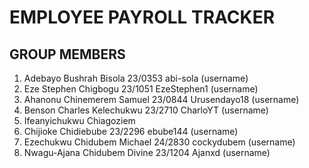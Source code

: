 # EMPLOYEE PAYROLL TRACKER

## GROUP MEMBERS

1. Adebayo Bushrah Bisola 23/0353 abi-sola (username)
2. Eze Stephen Chigbogu 23/1051 EzeStephen1 (username)
3. Ahanonu Chinemerem Samuel 23/0844 Urusendayo18 (username)
4. Benson Charles Kelechukwu 23/2710 CharloYT (username)
5. Ifeanyichukwu Chiagoziem
6. Chijioke Chidiebube 23/2296 ebube144 (username)
7. Ezechukwu Chidubem Michael 24/2830 cockydubem (username)
8. Nwagu-Ajana Chidubem Divine 23/1204 Ajanxd (username)
